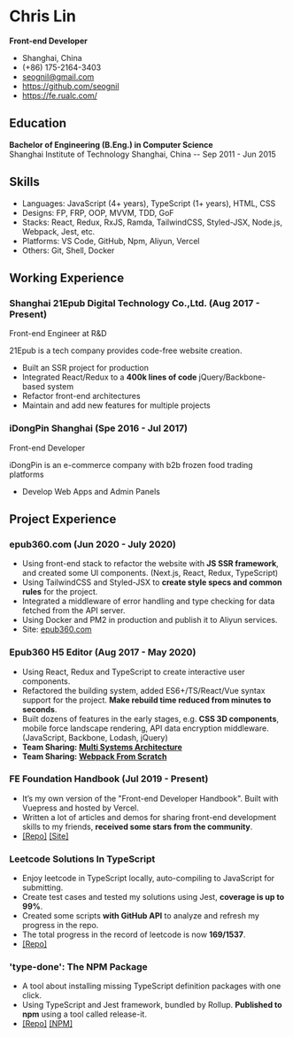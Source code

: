 # Chris Lin

**Front-end Developer**

- Shanghai, China
- (+86) 175-2164-3403
- [seognil@gmail.com](mailto:seognil@gmail.com)
- <https://github.com/seognil>
- <https://fe.rualc.com/>

<!-- h2 -->

## Education

**Bachelor of Engineering (B.Eng.) in Computer Science**  
Shanghai Institute of Technology
Shanghai, China -- Sep 2011 - Jun 2015

<!-- h2 -->

## Skills

- Languages: JavaScript (4+ years), TypeScript (1+ years), HTML, CSS
- Designs: FP, FRP, OOP, MVVM, TDD, GoF
- Stacks: React, Redux, RxJS, Ramda, TailwindCSS, Styled-JSX, Node.js, Webpack, Jest, etc.
- Platforms: VS Code, GitHub, Npm, Aliyun, Vercel
- Others: Git, Shell, Docker

<!-- h2 -->

## Working Experience

<!-- h3 -->

### Shanghai 21Epub Digital Technology Co.,Ltd. (Aug 2017 - Present)

Front-end Engineer at R&D

21Epub is a tech company provides code-free website creation.

- Built an SSR project for production
- Integrated React/Redux to a **400k lines of code** jQuery/Backbone-based system
- Refactor front-end architectures
- Maintain and add new features for multiple projects

<!-- h3 -->

### iDongPin Shanghai (Spe 2016 - Jul 2017)

Front-end Developer

iDongPin is an e-commerce company with b2b frozen food trading platforms

- Develop Web Apps and Admin Panels

<!-- h2 -->

## Project Experience

<!-- h3 -->

### epub360.com (Jun 2020 - July 2020)

- Using front-end stack to refactor the website with **JS SSR framework**, and created some UI components. (Next.js, React, Redux, TypeScript)
- Using TailwindCSS and Styled-JSX to **create style specs and common rules** for the project.
- Integrated a middleware of error handling and type checking for data fetched from the API server.
- Using Docker and PM2 in production and publish it to Aliyun services.
- Site: [epub360.com](https://www.epub360.com/)

<!-- h3 -->

### Epub360 H5 Editor (Aug 2017 - May 2020)

- Using React, Redux and TypeScript to create interactive user components.
- Refactored the building system, added ES6+/TS/React/Vue syntax support for the project. **Make rebuild time reduced from minutes to seconds**.
- Built dozens of features in the early stages, e.g. **CSS 3D components**, mobile force landscape rendering, API data encryption middleware. (JavaScript, Backbone, Lodash, jQuery)
- **Team Sharing: [Multi Systems Architecture](https://github.com/seognil-study/multi-systems-demo)**
- **Team Sharing: [Webpack From Scratch](https://github.com/seognil-study/webpack-playground)**

<!-- h3 -->

### FE Foundation Handbook (Jul 2019 - Present)

- It’s my own version of the "Front-end Developer Handbook". Built with Vuepress and hosted by Vercel.
- Written a lot of articles and demos for sharing front-end development skills to my friends, **received some stars from the community**.
- [[Repo]](https://github.com/seognil/fe-foundation) [[Site]](https://fe.rualc.com/)

<!-- h3 -->

### Leetcode Solutions In TypeScript

- Enjoy leetcode in TypeScript locally, auto-compiling to JavaScript for submitting.
- Create test cases and tested my solutions using Jest, **coverage is up to 99%**.
- Created some scripts **with GitHub API** to analyze and refresh my progress in the repo.
- The total progress in the record of leetcode is now **169/1537**.
- [[Repo]](https://github.com/seognil-study/leetcode)

<!-- h3 -->

### 'type-done': The NPM Package

- A tool about installing missing TypeScript definition packages with one click.
- Using TypeScript and Jest framework, bundled by Rollup. **Published to npm** using a tool called release-it.
- [[Repo]](https://github.com/seognil-lab/type-done) [[NPM]](https://www.npmjs.com/package/type-done)
